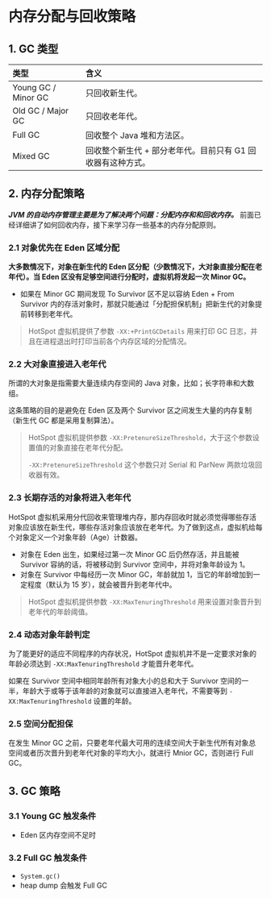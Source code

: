# 内存分配与回收策略


## 1. GC 类型

| 类型 | 含义 |
| :-- | :-- |
| Young GC / Minor GC | 只回收新生代。 |
| Old GC / Major GC | 只回收老年代。 |
| Full GC | 回收整个 Java 堆和方法区。 |
| Mixed GC | 回收整个新生代 + 部分老年代。目前只有 G1 回收器有这种方式。 |


## 2. 内存分配策略
***JVM 的自动内存管理主要是为了解决两个问题：分配内存和和回收内存。*** 前面已经详细讲了如何回收内存，接下来学习存一些基本的内存分配原则。

### 2.1 对象优先在 Eden 区域分配

**大多数情况下，对象在新生代的 Eden 区分配（少数情况下，大对象直接分配在老年代）。当 Eden 区没有足够空间进行分配时，虚拟机将发起一次 Minor GC。**

- 如果在 Minor GC 期间发现 To Survivor 区不足以容纳 Eden  + From Survivor 内的存活对象时，那就只能通过「分配担保机制」把新生代的对象提前转移到老年代。

> HotSpot 虚拟机提供了参数 `-XX:+PrintGCDetails` 用来打印 GC 日志，并且在进程退出时打印当前各个内存区域的分配情况。

### 2.2 大对象直接进入老年代

所谓的大对象是指需要大量连续内存空间的 Java 对象，比如；长字符串和大数组。

这条策略的目的是避免在 Eden 区及两个 Survivor 区之间发生大量的内存复制（新生代 GC 都是采用复制算法）。

> HotSpot 虚拟机提供参数 `-XX:PretenureSizeThreshold`，大于这个参数设置值的对象直接在老年代分配。
>
> `-XX:PretenureSizeThreshold` 这个参数只对 Serial 和 ParNew 两款垃圾回收器有效。

### 2.3 长期存活的对象将进入老年代

HotSpot 虚拟机采用分代回收来管理堆内存，那内存回收时就必须觉得哪些存活对象应该放在新生代，哪些存活对象应该放在老年代。为了做到这点，虚拟机给每个对象定义一个对象年龄（Age）计数器。

- 对象在 Eden 出生，如果经过第一次 Minor GC 后仍然存活，并且能被 Survivor 容纳的话，将被移动到 Survivor 空间中，并将对象年龄设为 1。
- 对象在 Survivor 中每经历一次 Minor GC，年龄就加 1，当它的年龄增加到一定程度（默认为 15 岁），就会被晋升到老年代中。

> HotSpot 虚拟机提供参数 `-XX:MaxTenuringThreshold` 用来设置对象晋升到老年代的年龄阈值。

### 2.4 动态对象年龄判定

为了能更好的适应不同程序的内存状况，HotSpot 虚拟机并不是一定要求对象的年龄必须达到 `-XX:MaxTenuringThreshold` 才能晋升老年代。

如果在 Survivor 空间中相同年龄所有对象大小的总和大于 Survivor 空间的一半，年龄大于或等于该年龄的对象就可以直接进入老年代，不需要等到 `-XX:MaxTenuringThreshold` 设置的年龄。

### 2.5 空间分配担保

在发生 Minor GC 之前，只要老年代最大可用的连续空间大于新生代所有对象总空间或者历次晋升到老年代对象的平均大小，就进行 Mnior GC，否则进行 Full GC。


## 3. GC 策略

### 3.1 Young GC 触发条件
- Eden 区内存空间不足时


### 3.2 Full GC 触发条件
- `System.gc()`
- heap dump 会触发 Full GC